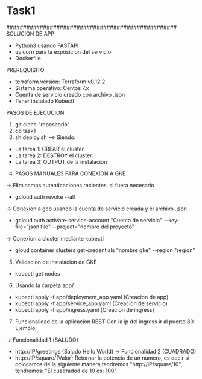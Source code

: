 # Task1
###################################################
SOLUCION DE APP

- Python3 usando FASTAPI
- uvicorn para la exposicion del servicio
- Dockerfile

PREREQUISITO

- terraform version: Terraform v0.12.2
- Sistema operativo: Centos 7.x
- Cuenta de servicio creado con archivo .json
- Tener instalado Kubectl

PASOS DE EJECUCION

1) git clone "repositorio"
2) cd task1
3) sh deploy.sh --> Siendo:
- La tarea 1: CREAR el cluster.
- La tarea 2: DESTROY el cluster.
- La tarea 3: OUTPUT de la instalacion
4) PASOS MANUALES PARA CONEXION A GKE

-> Eliminamos autenticaciones recientes, si fuera necesario
 -  gcloud auth revoke --all

-> Conexion a gcp usando la cuenta de servicio creada y el archivo .json
 -  gcloud auth activate-service-account "Cuenta de servicio" --key-file="json file" --project="nombre del proyecto"

-> Conexion a cluster mediante kubectl
 -  gloud container clusters get-credentials "nombre gke" --region "region"

5) Validacion de instalacion de GKE
-  kubectl get nodes

6) Usando la carpeta app/

- kubectl apply -f app/deployment_app.yaml  (Creacion de app)
- kubectl apply -f app/service_app.yaml (Creacion de servicio)
- kubectl apply -f app/ingress.yaml (Creacion de ingress)

7) Funcionalidad de la aplicacion REST 
Con la ip del ingress ir al puerto 80
Ejemplo:

-> Funcionalidad 1 (SALUDO) 
- http://IP/greetings (Saludo Hello World)
-> Funcionalidad 2 (CUADRADO)
- http://IP/square/{Valor}
Retornar la potencia de un numero, es decir si colocamos de la siguiente manera tendremos "http://IP/square/10", tendremos: 
 "El cuadradod de 10 es: 100"







